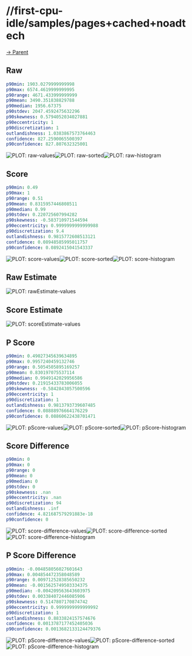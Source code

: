 
# //first-cpu-idle/samples/pages+cached+noadtech

[→ Parent](../..)


## Raw


```yaml
p90min: 1903.0279999999998
p90max: 6574.4619999999995
p90range: 4671.433999999999
p90mean: 3490.351838829788
p90median: 1956.67375
p90stdev: 2047.4592475632296
p90skewness: 0.5794052034027881
p90eccentricity: 1
p90discretization: 1
outlandishness: 1.0383867573764463
confidence: 827.2590065500397
p90confidence: 827.807632325001

```

![PLOT: raw-values](./raw/values.svg)![PLOT: raw-sorted](./raw/sorted.svg)![PLOT: raw-histogram](./raw/histogram.svg)
## Score


```yaml
p90min: 0.49
p90max: 1
p90range: 0.51
p90mean: 0.8315957446808511
p90median: 0.99
p90stdev: 0.220725607994282
p90skewness: -0.583710971544594
p90eccentricity: 0.9999999999999988
p90discretization: 9.4
outlandishness: 0.9815772608513121
confidence: 0.08948585995011757
p90confidence: 0.0892415041543337

```

![PLOT: score-values](./score/values.svg)![PLOT: score-sorted](./score/sorted.svg)![PLOT: score-histogram](./score/histogram.svg)
## Raw Estimate

![PLOT: rawEstimate-values](./rawEstimate/values.svg)
## Score Estimate

![PLOT: scoreEstimate-values](./scoreEstimate/values.svg)
## P Score


```yaml
p90min: 0.49027345639634895
p90max: 0.9957240459132746
p90range: 0.5054505895169257
p90mean: 0.830197075537114
p90median: 0.9949142029956586
p90stdev: 0.21915433783006055
p90skewness: -0.5842843057500596
p90eccentricity: 1
p90discretization: 1
outlandishness: 0.9813793739607485
confidence: 0.08888976664176229
p90confidence: 0.08860622438701471

```

![PLOT: pScore-values](./pScore/values.svg)![PLOT: pScore-sorted](./pScore/sorted.svg)![PLOT: pScore-histogram](./pScore/histogram.svg)
## Score Difference


```yaml
p90min: 0
p90max: 0
p90range: 0
p90mean: 0
p90median: 0
p90stdev: 0
p90skewness: .nan
p90eccentricity: .nan
p90discretization: 94
outlandishness: .inf
confidence: 4.821687579291883e-18
p90confidence: 0

```

![PLOT: score-difference-values](./score-difference/values.svg)![PLOT: score-difference-sorted](./score-difference/sorted.svg)![PLOT: score-difference-histogram](./score-difference/histogram.svg)
## P Score Difference


```yaml
p90min: -0.004858056027601643
p90max: 0.004854472358048589
p90range: 0.009712528385650232
p90mean: -0.0015625749503334375
p90median: -0.004209563643603975
p90stdev: 0.003384072446085906
p90skewness: 0.5147807170874742
p90eccentricity: 0.9999999999999992
p90discretization: 1
outlandishness: 0.8833824157574676
confidence: 0.0013787177452405036
p90confidence: 0.0013682133124479376

```

![PLOT: pScore-difference-values](./pScore-difference/values.svg)![PLOT: pScore-difference-sorted](./pScore-difference/sorted.svg)![PLOT: pScore-difference-histogram](./pScore-difference/histogram.svg)